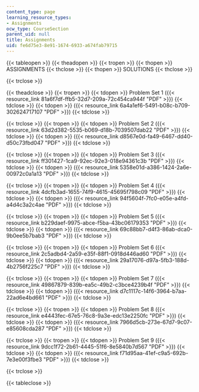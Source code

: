 ```yaml
---
content_type: page
learning_resource_types:
- Assignments
ocw_type: CourseSection
parent_uid: null
title: Assignments
uid: fe6d75e3-8e91-1674-6933-a674fab79715
---
```


{{< tableopen >}}
{{< theadopen >}}
{{< tropen >}}
{{< thopen >}}
ASSIGNMENTS
{{< thclose >}}
{{< thopen >}}
SOLUTIONS
{{< thclose >}}

{{< trclose >}}

{{< theadclose >}}
{{< tropen >}}
{{< tdopen >}}
Problem Set 1 ({{< resource_link 81a6f7df-ffb5-32d7-209a-72c454ca944f "PDF" >}})
{{< tdclose >}}
{{< tdopen >}}
({{< resource_link 6a4a1ef6-5491-b08c-b709-302624717107 "PDF" >}})
{{< tdclose >}}

{{< trclose >}}
{{< tropen >}}
{{< tdopen >}}
Problem Set 2 ({{< resource_link 63d2d382-5535-b069-d18b-7039507dab22 "PDF" >}})
{{< tdclose >}}
{{< tdopen >}}
({{< resource_link d8567e0d-fa49-6467-dd40-d50c73fbd047 "PDF" >}})
{{< tdclose >}}

{{< trclose >}}
{{< tropen >}}
{{< tdopen >}}
Problem Set 3 ({{< resource_link ff301427-1ca9-92ec-92e3-018e94361c3b "PDF" >}})
{{< tdclose >}}
{{< tdopen >}}
({{< resource_link 5358e01d-a386-1424-2a6e-00972c0a1a13 "PDF" >}})
{{< tdclose >}}

{{< trclose >}}
{{< tropen >}}
{{< tdopen >}}
Problem Set 4 ({{< resource_link 4dcfb3ad-1655-74f9-4615-45695f798c09 "PDF" >}})
{{< tdclose >}}
{{< tdopen >}}
({{< resource_link 94f5604f-7fc0-e05e-a4fd-a4d4c3a2c4ae "PDF" >}})
{{< tdclose >}}

{{< trclose >}}
{{< tropen >}}
{{< tdopen >}}
Problem Set 5 ({{< resource_link b229daef-9975-abce-f5ba-43bc06179353 "PDF" >}})
{{< tdclose >}}
{{< tdopen >}}
({{< resource_link 69c88bb7-d4f3-86ab-dca0-9b0ee5b7bab3 "PDF" >}})
{{< tdclose >}}

{{< trclose >}}
{{< tropen >}}
{{< tdopen >}}
Problem Set 6 ({{< resource_link 2c5adbd4-2a59-e35f-88f1-0918d446ad60 "PDF" >}})
{{< tdclose >}}
{{< tdopen >}}
({{< resource_link 29a17076-d97a-5fb3-188d-4b2756f225c7 "PDF" >}})
{{< tdclose >}}

{{< trclose >}}
{{< tropen >}}
{{< tdopen >}}
Problem Set 7 ({{< resource_link 49867879-839b-ea5c-49b2-c3bce4239b4f "PDF" >}})
{{< tdclose >}}
{{< tdopen >}}
({{< resource_link d7c1117c-14f6-3964-b7aa-22ad6e4bd661 "PDF" >}})
{{< tdclose >}}

{{< trclose >}}
{{< tropen >}}
{{< tdopen >}}
Problem Set 8 ({{< resource_link e4443fec-67e5-76c8-9a3e-edc13e2250fc "PDF" >}})
{{< tdclose >}}
{{< tdopen >}}
({{< resource_link 7966d5cb-273e-67d7-9c07-e85608cda287 "PDF" >}})
{{< tdclose >}}

{{< trclose >}}
{{< tropen >}}
{{< tdopen >}}
Problem Set 9 ({{< resource_link 9dcc1f72-2b61-4445-51f6-8e5840b7d567 "PDF" >}})
{{< tdclose >}}
{{< tdopen >}}
({{< resource_link f71d95aa-41ef-c9a5-692b-7e3e00f3fbe3 "PDF" >}})
{{< tdclose >}}

{{< trclose >}}

{{< tableclose >}}